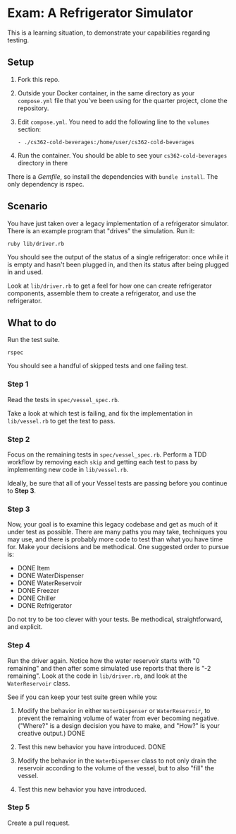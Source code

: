# Exam: A Refrigerator Simulator

This is a learning situation, to demonstrate your capabilities regarding
testing.

## Setup

1. Fork this repo.

2. Outside your Docker container, in the same directory as your
   `compose.yml` file that you've been using for the quarter project,
   clone the repository.

3. Edit `compose.yml`. You need to add the following line to the
   `volumes` section:

   ```
   - ./cs362-cold-beverages:/home/user/cs362-cold-beverages
   ```

4. Run the container. You should be able to see your
   `cs362-cold-beverages` directory in there

There is a _Gemfile_, so install the dependencies with `bundle install`.
The only dependency is rspec.

## Scenario

You have just taken over a legacy implementation of a refrigerator
simulator. There is an example program that "drives" the simulation. Run
it:

```
ruby lib/driver.rb
```

You should see the output of the status of a single refrigerator: once
while it is empty and hasn't been plugged in, and then its status after
being plugged in and used.

Look at `lib/driver.rb` to get a feel for how one can create
refrigerator components, assemble them to create a refrigerator, and use
the refrigerator.

## What to do

Run the test suite.

```
rspec
```

You should see a handful of skipped tests and one failing test.

### Step 1

Read the tests in `spec/vessel_spec.rb`.

Take a look at which test is failing, and fix the implementation in
`lib/vessel.rb` to get the test to pass.

### Step 2

Focus on the remaining tests in `spec/vessel_spec.rb`. Perform a TDD
workflow by removing each `skip` and getting each test to pass by
implementing new code in `lib/vessel.rb`.

Ideally, be sure that all of your Vessel tests are passing before you
continue to **Step 3**.

### Step 3

Now, your goal is to examine this legacy codebase and get as much of it
under test as possible. There are many paths you may take, techniques
you may use, and there is probably more code to test than what you have
time for. Make your decisions and be methodical. One suggested order to
pursue is:

- DONE Item
- DONE WaterDispenser
- DONE WaterReservoir
- DONE Freezer
- DONE Chiller
- DONE Refrigerator

Do not try to be too clever with your tests. Be methodical,
straightforward, and explicit.

### Step 4

Run the driver again. Notice how the water reservoir starts with "0
remaining" and then after some simulated use reports that there is "-2
remaining". Look at the code in `lib/driver.rb`, and look at the
`WaterReservoir` class.

See if you can keep your test suite green while you:

1. Modify the behavior in either `WaterDispenser` or `WaterReservoir`,
   to prevent the remaining volume of water from ever becoming negative.
   ("Where?" is a design decision you have to make, and "How?" is your
   creative output.) DONE

2. Test this new behavior you have introduced. DONE

3. Modify the behavior in the `WaterDispenser` class to not only drain
   the reservoir according to the volume of the vessel, but to also
   "fill" the vessel.

4. Test this new behavior you have introduced.

### Step 5

Create a pull request.

